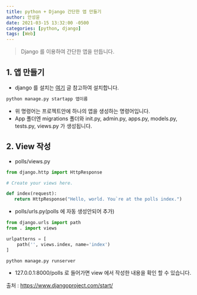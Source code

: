 ```yaml
---
title: python + Django 간단한 앱 만들기
author: 안성윤
date: 2021-03-15 13:32:00 -0500
categories: [python, django]
tags: [Web]
---
```


> Django 를 이용하여 간단한 앱을 만듭니다.

## 1. 앱 만들기

- django 를 설치는 [여기]() 글 참고하여 설치합니다.

```cmd
python manage.py startapp 앱이름
```

- 위 명령어는 프로젝트안에 하나의 앱을 생성하는 명령어입니다.
- App 폴더엔 migrations 폴더와 init.py, admin.py, apps.py, models.py, tests.py, views.py 가 생성됩니다.

## 2. View 작성

- polls/views.py

 ```python
from django.http import HttpResponse

# Create your views here.

def index(request):
    return HttpResponse("Hello, world. You`re at the polls index.")
 ```

- polls/urls.py(polls 에 자동 생성안되어 추가)

```python
from django.urls import path
from . import views

urlpatterns = [
    path('', views.index, name='index')
]
```

```cmd
python manage.py runserver
```

- 127.0.0.1:8000/polls 로 들어가면 view 에서 작성한 내용을 확인 할 수 있습니다.



출처 : https://www.djangoproject.com/start/

